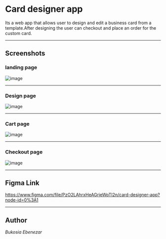 # Card designer app

Its a web app that allows user to design and edit a business card from a template.After designing the user can checkout and place an order for the custom card. 

***

## Screenshots
### landing page
![image](./assets/images/landingpage.png)
***
### Design page
![image](./assets/images/desinerpage.png)
***
### Cart page
![image](./assets/images/CART.png)
***

### Checkout page
![image](./assets/images/CHECKOUT.png)
***
## Figma Link
https://www.figma.com/file/PzO2LAhrxHeAGrjeWpTl2n/card-designer-app?node-id=0%3A1

***

## Author
*Bukosia Ebenezar*
 